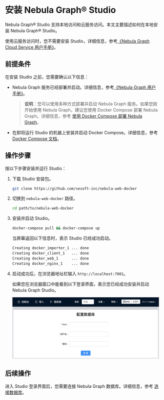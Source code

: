 # 安装 Nebula Graph&reg; Studio

Nebula Graph&reg; Studio 支持本地访问和云服务访问。本文主要描述如何在本地安装 Nebula Graph&reg; Studio。

使用云服务访问时，您不需要安装 Studio，详细信息，参考[《Nebula Graph Cloud Service 用户手册》](https://cloud-docs.nebula-graph.com.cn/cn/posts/manage-instances/dbaas-ug-connect-nebulastudio/ "点击前往 Nebula Graph Cloud Service 用户手册")。

## 前提条件

在安装 Studio 之前，您需要确认以下信息：

- Nebula Graph 服务已经部署并启动。详细信息，参考[《Nebula Graph 用户手册》](https://docs.nebula-graph.io/manual-EN/3.build-develop-and-administration/2.install/1.install-with-rpm-deb/ "点击前往 Nebula Graph 用户手册")。
  > **说明**：您可以使用多种方式部署并启动 Nebula Graph 服务。如果您刚开始使用 Nebula Graph，建议您使用 Docker Compose 部署 Nebula Graph。详细信息，参考 [使用 Docker Compose 部署 Nebula Graph](https://github.com/vesoft-inc/nebula-docker-compose/blob/master/README_zh-CN.md "点击前往 GitHub 网站")。
  >

- 在即将运行 Studio 的机器上安装并启动 Docker Compose。详细信息，参考 [Docker Compose 文档](https://docs.docker.com/compose/install/ "点击即进入 Docker 文档中心")。

## 操作步骤

按以下步骤安装并运行 Studio：

1. 下载 Studio 安装包。

    ```bash
    git clone https://github.com/vesoft-inc/nebula-web-docker
    ```

2. 切换到 `nebula-web-docker` 路径。

    ```bash
    cd path/to/nebula-web-docker
    ```

3. 安装并启动 Studio。

    ```bash
    docker-compose pull && docker-compose up
    ```

    当屏幕返回以下信息时，表示 Studio 已经成功启动。

    ```bash
    Creating docker_importer_1 ... done
    Creating docker_client_1   ... done
    Creating docker_web_1      ... done
    Creating docker_nginx_1    ... done
    ```

4. 启动成功后，在浏览器地址栏输入 `http://localhost:7001`。

    如果您在浏览器窗口中能看到以下登录界面，表示您已经成功安装并启动 Nebula Graph Studio。

    ![Nebula Graph Studio 登录界面](../figs/st-ug-001.png "Nebula Graph Studio 登录界面")

## 后续操作

进入 Studio 登录界面后，您需要连接 Nebula Graph 数据库。详细信息，参考 [连接数据库](st-ug-connect.md)。
